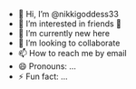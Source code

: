 - 👋 Hi, I’m @nikkigoddess33
- 👀 I’m interested in friends 🧡 
- 🌱 I’m currently new here
- 💞️ I’m looking to collaborate
- 📫 How to reach me by email 
- 😄 Pronouns: ...
- ⚡ Fun fact: ...

<!---
nikkigoddess33/nikkigoddess33 is a ✨ special ✨ repository because its `README.md` (this file) appears on your GitHub profile.
You can click the Preview link to take a look at your changes.
--->
